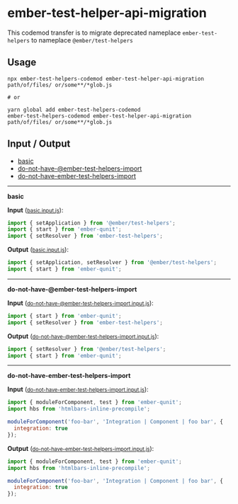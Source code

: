 # ember-test-helper-api-migration
This codemod transfer is to migrate deprecated nameplace `ember-test-helpers` to nameplace `@ember/test-helpers`

## Usage

```
npx ember-test-helpers-codemod ember-test-helper-api-migration path/of/files/ or/some**/*glob.js

# or

yarn global add ember-test-helpers-codemod
ember-test-helpers-codemod ember-test-helper-api-migration path/of/files/ or/some**/*glob.js
```

## Input / Output

<!--FIXTURES_TOC_START-->
* [basic](#basic)
* [do-not-have-@ember-test-helpers-import](#do-not-have-@ember-test-helpers-import)
* [do-not-have-ember-test-helpers-import](#do-not-have-ember-test-helpers-import)
<!--FIXTURES_TOC_END-->

<!--FIXTURES_CONTENT_START-->
---
<a id="basic">**basic**</a>

**Input** (<small>[basic.input.js](transforms/ember-test-helper-api-migration/__testfixtures__/basic.input.js)</small>):
```js
import { setApplication } from '@ember/test-helpers';
import { start } from 'ember-qunit';
import { setResolver } from 'ember-test-helpers';
```

**Output** (<small>[basic.input.js](transforms/ember-test-helper-api-migration/__testfixtures__/basic.output.js)</small>):
```js
import { setApplication, setResolver } from '@ember/test-helpers';
import { start } from 'ember-qunit';
```
---
<a id="do-not-have-@ember-test-helpers-import">**do-not-have-@ember-test-helpers-import**</a>

**Input** (<small>[do-not-have-@ember-test-helpers-import.input.js](transforms/ember-test-helper-api-migration/__testfixtures__/do-not-have-@ember-test-helpers-import.input.js)</small>):
```js
import { start } from 'ember-qunit';
import { setResolver } from 'ember-test-helpers';
```

**Output** (<small>[do-not-have-@ember-test-helpers-import.input.js](transforms/ember-test-helper-api-migration/__testfixtures__/do-not-have-@ember-test-helpers-import.output.js)</small>):
```js
import { setResolver } from '@ember/test-helpers';
import { start } from 'ember-qunit';
```
---
<a id="do-not-have-ember-test-helpers-import">**do-not-have-ember-test-helpers-import**</a>

**Input** (<small>[do-not-have-ember-test-helpers-import.input.js](transforms/ember-test-helper-api-migration/__testfixtures__/do-not-have-ember-test-helpers-import.input.js)</small>):
```js
import { moduleForComponent, test } from 'ember-qunit';
import hbs from 'htmlbars-inline-precompile';

moduleForComponent('foo-bar', 'Integration | Component | foo bar', {
  integration: true
});
```

**Output** (<small>[do-not-have-ember-test-helpers-import.input.js](transforms/ember-test-helper-api-migration/__testfixtures__/do-not-have-ember-test-helpers-import.output.js)</small>):
```js
import { moduleForComponent, test } from 'ember-qunit';
import hbs from 'htmlbars-inline-precompile';

moduleForComponent('foo-bar', 'Integration | Component | foo bar', {
  integration: true
});
```
<!--FIXTURE_CONTENT_END-->